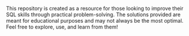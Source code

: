 This repository is created as a resource for those looking to improve their SQL skills through practical problem-solving.
The solutions provided are meant for educational purposes and may not always be the most optimal. Feel free to explore, use, and learn from them!
